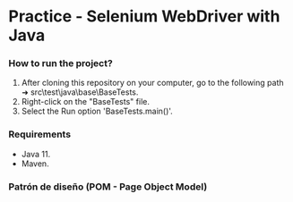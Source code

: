 # Practice - Selenium WebDriver with Java

### How to run the project?
1. After cloning this repository on your computer, go to the following path ➜ src\test\java\base\BaseTests.
2. Right-click on the "BaseTests" file.
3. Select the Run option 'BaseTests.main()'.

### Requirements
- Java 11.
- Maven. 

### Patrón de diseño (POM - Page Object Model)
